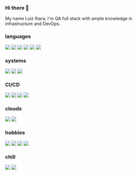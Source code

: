 ### Hi there 👋
My name Luiz Ihara, I'm QA full stack with ample knowledge in infrastructure and DevOps.

<!--
**luizihara/luizihara** is a ✨ _special_ ✨ repository because its `README.md` (this file) appears on your GitHub profile.

Here are some ideas to get you started:

- 🔭 I’m currently working on ...
- 🌱 I’m currently learning ...
- 👯 I’m looking to collaborate on ...
- 🤔 I’m looking for help with ...
- 💬 Ask me about ...
- 📫 How to reach me: ...
- 😄 Pronouns: ...
- ⚡ Fun fact: ...
-->

### languages
<img src="https://img.icons8.com/officel/48/000000/ruby-programming-language.png"/> <img src="https://img.icons8.com/fluent/48/000000/console.png"/> <img src="https://img.icons8.com/color/48/000000/javascript.png"/> <img src="https://img.icons8.com/dusk/48/000000/python.png"/> <img src="https://img.icons8.com/color/48/000000/golang.png"/> <img src="https://img.icons8.com/color/64/000000/java-coffee-cup-logo.png"/>

### systems
<img src="https://img.icons8.com/color/48/000000/linux.png"/> <img src="https://img.icons8.com/color/48/000000/docker.png"/> <img src="https://img.icons8.com/color/48/000000/kubernetes.png"/>

### CI/CD
<img src="https://img.icons8.com/color/48/000000/jenkins.png"/> <img src="https://img.icons8.com/fluent/48/000000/github.png"/> <img src="https://img.icons8.com/color/48/000000/heroku.png"/> <img src="https://img.icons8.com/color/48/000000/bitbucket.png"/>

### clouds
<img src="https://img.icons8.com/color/48/000000/azure-1.png"/> <img src="https://img.icons8.com/color/48/000000/amazon.png"/>

### hobbies
<img src="https://img.icons8.com/color/48/000000/play-station.png"/> <img src="https://img.icons8.com/color/48/000000/nintendo-switch.png"/> <img src="https://img.icons8.com/fluent/48/000000/steam.png"/> <img src="https://img.icons8.com/fluent/48/000000/battle-net.png"/> 

### chill
<img src="https://img.icons8.com/fluent/48/000000/beer.png"/> <img src="https://img.icons8.com/cotton/48/000000/hot-coffee.png"/> 
